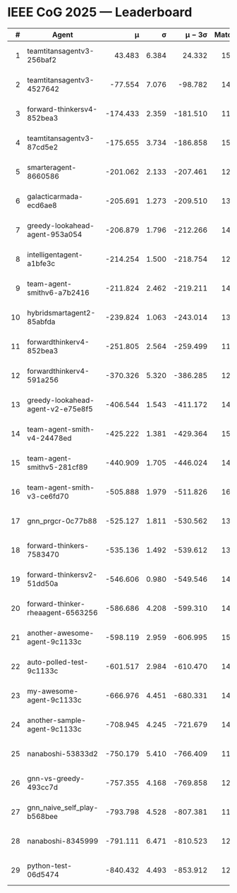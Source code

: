 # IEEE CoG 2025 — Leaderboard

| # | Agent | μ | σ | μ − 3σ | Matches | Updated |
|---:|---|---:|---:|---:|---:|---|
| 1 | teamtitansagentv3-256baf2 | 43.483 | 6.384 | 24.332 | 15136 | 2025-08-22 10:53 |
| 2 | teamtitansagentv3-4527642 | -77.554 | 7.076 | -98.782 | 14350 | 2025-08-22 10:53 |
| 3 | forward-thinkersv4-852bea3 | -174.433 | 2.359 | -181.510 | 11644 | 2025-08-22 10:53 |
| 4 | teamtitansagentv3-87cd5e2 | -175.655 | 3.734 | -186.858 | 15566 | 2025-08-22 10:53 |
| 5 | smarteragent-8660586 | -201.062 | 2.133 | -207.461 | 12471 | 2025-08-22 10:53 |
| 6 | galacticarmada-ecd6ae8 | -205.691 | 1.273 | -209.510 | 13900 | 2025-08-22 10:53 |
| 7 | greedy-lookahead-agent-953a054 | -206.879 | 1.796 | -212.266 | 14078 | 2025-08-22 10:53 |
| 8 | intelligentagent-a1bfe3c | -214.254 | 1.500 | -218.754 | 12517 | 2025-08-22 10:53 |
| 9 | team-agent-smithv6-a7b2416 | -211.824 | 2.462 | -219.211 | 14420 | 2025-08-22 10:53 |
| 10 | hybridsmartagent2-85abfda | -239.824 | 1.063 | -243.014 | 13045 | 2025-08-22 10:53 |
| 11 | forwardthinkerv4-852bea3 | -251.805 | 2.564 | -259.499 | 11946 | 2025-08-22 10:53 |
| 12 | forwardthinkerv4-591a256 | -370.326 | 5.320 | -386.285 | 12157 | 2025-08-22 10:53 |
| 13 | greedy-lookahead-agent-v2-e75e8f5 | -406.544 | 1.543 | -411.172 | 14518 | 2025-08-22 10:53 |
| 14 | team-agent-smith-v4-24478ed | -425.222 | 1.381 | -429.364 | 15202 | 2025-08-22 10:53 |
| 15 | team-agent-smithv5-281cf89 | -440.909 | 1.705 | -446.024 | 14700 | 2025-08-22 10:53 |
| 16 | team-agent-smith-v3-ce6fd70 | -505.888 | 1.979 | -511.826 | 16042 | 2025-08-22 10:53 |
| 17 | gnn_prgcr-0c77b88 | -525.127 | 1.811 | -530.562 | 13160 | 2025-08-22 10:53 |
| 18 | forward-thinkers-7583470 | -535.136 | 1.492 | -539.612 | 13680 | 2025-08-22 10:53 |
| 19 | forward-thinkersv2-51dd50a | -546.606 | 0.980 | -549.546 | 14428 | 2025-08-22 10:53 |
| 20 | forward-thinker-rheaagent-6563256 | -586.686 | 4.208 | -599.310 | 14088 | 2025-08-22 10:53 |
| 21 | another-awesome-agent-9c1133c | -598.119 | 2.959 | -606.995 | 15640 | 2025-08-22 10:53 |
| 22 | auto-polled-test-9c1133c | -601.517 | 2.984 | -610.470 | 14740 | 2025-08-22 10:53 |
| 23 | my-awesome-agent-9c1133c | -666.976 | 4.451 | -680.331 | 14820 | 2025-08-22 10:53 |
| 24 | another-sample-agent-9c1133c | -708.945 | 4.245 | -721.679 | 14680 | 2025-08-22 10:53 |
| 25 | nanaboshi-53833d2 | -750.179 | 5.410 | -766.409 | 11300 | 2025-08-22 10:53 |
| 26 | gnn-vs-greedy-493cc7d | -757.355 | 4.168 | -769.858 | 12100 | 2025-08-22 10:53 |
| 27 | gnn_naive_self_play-b568bee | -793.798 | 4.528 | -807.381 | 11760 | 2025-08-22 10:53 |
| 28 | nanaboshi-8345999 | -791.111 | 6.471 | -810.523 | 12430 | 2025-08-22 10:53 |
| 29 | python-test-06d5474 | -840.432 | 4.493 | -853.912 | 12110 | 2025-08-22 10:53 |
